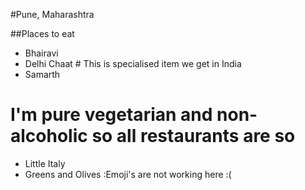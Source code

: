 #Pune, Maharashtra

##Places to eat
- Bhairavi
- Delhi Chaat # This is specialised item we get in India
- Samarth
# I'm pure vegetarian and non-alcoholic so all restaurants are so
- Little Italy
- Greens and Olives
:Emoji's are not working here :( 
